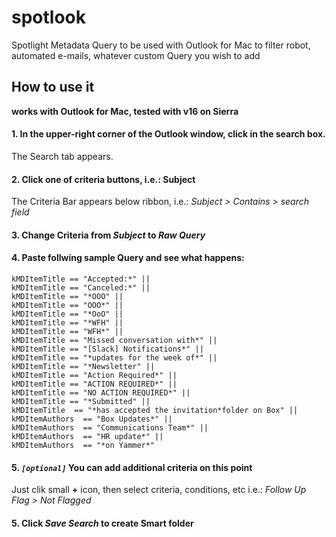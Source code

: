 # spotlook
Spotlight Metadata Query to be used with Outlook for Mac to filter robot, automated e-mails, whatever custom Query you wish to add

## How to use it
**works with Outlook for Mac, tested with v16 on Sierra**

#### 1. In the upper-right corner of the Outlook window, click in the search box.

The Search tab appears.

#### 2. Click one of criteria buttons, i.e.: Subject

The Criteria Bar appears below ribbon, i.e.: _Subject > Contains > search field_

#### 3. Change Criteria from *Subject* to *Raw Query*

#### 4. Paste follwing sample Query and see what happens:

```
kMDItemTitle == "Accepted:*" ||
kMDItemTitle == "Canceled:*" ||
kMDItemTitle == "*OOO" || 
kMDItemTitle == "OOO*" || 
kMDItemTitle == "*OoO" || 
kMDItemTitle == "*WFH" ||
kMDItemTitle == "WFH*" ||
kMDItemTitle == "Missed conversation with*" ||
kMDItemTitle == "[Slack] Notifications*" || 
kMDItemTitle == "*updates for the week of*" || 
kMDItemTitle == "*Newsletter" || 
kMDItemTitle == "Action Required*" || 
kMDItemTitle == "ACTION REQUIRED*" || 
kMDItemTitle == "NO ACTION REQUIRED*" || 
kMDItemTitle == "*Submitted" || 
kMDItemTitle  == "*has accepted the invitation*folder on Box" || 
kMDItemAuthors  == "Box Updates*" || 
kMDItemAuthors  == "Communications Team*" || 
kMDItemAuthors  == "HR update*" || 
kMDItemAuthors  == "*on Yammer*"
```

#### 5. _`[optional]`_ You can add additional criteria on this point

Just clik small **+** icon, then select criteria, conditions, etc i.e.: *Follow Up Flag > Not Flagged*

#### 5. Click *Save Search* to create Smart folder
